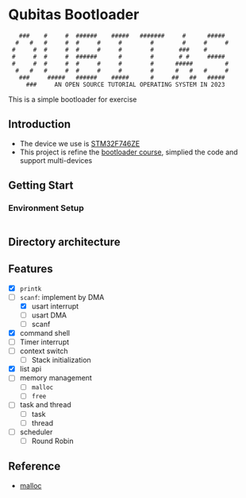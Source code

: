 # Qubitas Bootloader

```text
   ###    #     #  ######    #####   #######     #      #####
  #   #   #     #  #     #     #        #        #     #     #
 #     #  #     #  #     #     #        #       ###    #
 #     #  #     #  ######      #        #       # #     #####
 #     #  #     #  #     #     #        #      #####         #
  #   #   #     #  #     #     #        #      #   #   #     #
   ###     #####   ######    #####      #     ##   ##   #####
     ###     AN OPEN SOURCE TUTORIAL OPERATING SYSTEM IN 2023
```
This is a simple bootloader for exercise

## Introduction

- The device we use is [STM32F746ZE](https://www.st.com/en/evaluation-tools/nucleo-f746zg.html)
- This project is refine
  the [bootloader course](https://www.udemy.com/course/stm32f4-arm-cortex-mx-custom-bootloader-development/learn/lecture/10026148#overview),
  simplied the code and support multi-devices

## Getting Start

### Environment Setup

```shell

```

## Directory architecture

## Features

- [x] `printk`
- [ ] `scanf`: implement by DMA
    - [x] usart interrupt
    - [ ] usart DMA
    - [ ] scanf
- [x] command shell
- [ ] Timer interrupt
- [ ] context switch
  - [ ] Stack initialization
- [x] list api
- [ ] memory management
  - [ ] `malloc`
  - [ ] `free`
- [ ] task and thread
    - [ ] task
    - [ ] thread
- [ ] scheduler
    - [ ] Round Robin

## Reference

- [malloc](https://github.com/exsourcode/csapp/tree/master/code/vm)